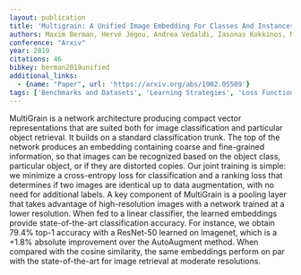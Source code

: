 ```yaml
---
layout: publication
title: 'Multigrain: A Unified Image Embedding For Classes And Instances'
authors: Maxim Berman, Hervé Jégou, Andrea Vedaldi, Iasonas Kokkinos, Matthijs Douze
conference: "Arxiv"
year: 2019
citations: 46
bibkey: berman2019unified
additional_links:
  - {name: "Paper", url: 'https://arxiv.org/abs/1902.05509'}
tags: ['Benchmarks and Datasets', 'Learning Strategies', 'Loss Functions', 'Applications']
---
```

MultiGrain is a network architecture producing compact vector representations
that are suited both for image classification and particular object retrieval.
It builds on a standard classification trunk. The top of the network produces
an embedding containing coarse and fine-grained information, so that images can
be recognized based on the object class, particular object, or if they are
distorted copies. Our joint training is simple: we minimize a cross-entropy
loss for classification and a ranking loss that determines if two images are
identical up to data augmentation, with no need for additional labels. A key
component of MultiGrain is a pooling layer that takes advantage of
high-resolution images with a network trained at a lower resolution.
  When fed to a linear classifier, the learned embeddings provide
state-of-the-art classification accuracy. For instance, we obtain 79.4% top-1
accuracy with a ResNet-50 learned on Imagenet, which is a +1.8% absolute
improvement over the AutoAugment method. When compared with the cosine
similarity, the same embeddings perform on par with the state-of-the-art for
image retrieval at moderate resolutions.
